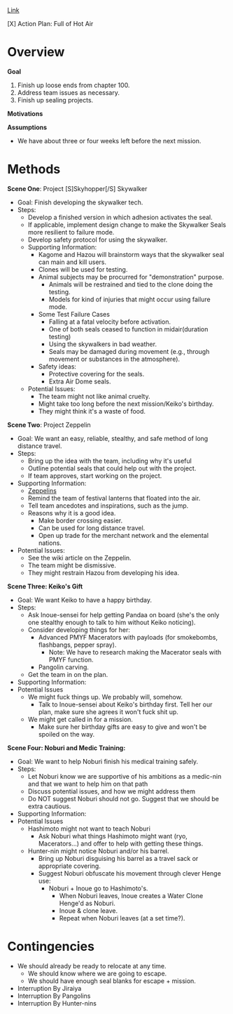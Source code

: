 [Link](https://forums.sufficientvelocity.com/posts/7785509/)

[X] Action Plan: Full of Hot Air

Overview
===

**Goal**

1. Finish up loose ends from chapter 100.
2. Address team issues as necessary.
3. Finish up sealing projects.

**Motivations**

**Assumptions**

* We have about three or four weeks left before the next mission.

Methods
===

**Scene One**: Project [S]Skyhopper[/S] Skywalker

* Goal: Finish developing the skywalker tech.
* Steps:
    * Develop a finished version in which adhesion activates the seal.
    * If applicable, implement design change to make the Skywalker Seals more resilient to failure mode.
    * Develop safety protocol for using the skywalker.
  * Supporting Information:
    * Kagome and Hazou will brainstorm ways that the skywalker seal can main and kill users.
    * Clones will be used for testing.
    * Animal subjects may be procurred for "demonstration" purpose. 
      * Animals will be restrained and tied to the clone doing the testing.
      * Models for kind of injuries that might occur using failure mode.
    * Some Test Failure Cases
      * Falling at a fatal velocity before activation.
      * One of both seals ceased to function in midair(duration testing)
      * Using the skywalkers in bad weather.
      * Seals may be damaged during movement (e.g., through movement or substances in the atmosphere).
    * Safety ideas:
      * Protective covering for the seals.
      * Extra Air Dome seals.
  * Potential Issues:
    * The team might not like animal cruelty.
    * Might take too long before the next mission/Keiko's birthday.
    * They might think it's a waste of food.


**Scene Two**: Project Zeppelin

  * Goal: We want an easy, reliable, stealthy, and safe method of long distance travel.   
  * Steps:
    * Bring up the idea with the team, including why it's useful
    * Outline potential seals that could help out with the project.
    * If team approves, start working on the project.  
  * Supporting Information:
    * [Zeppelins](http://markedfordeath.wikia.com/wiki/Zeppelin)
    * Remind the team of festival lanterns that floated into the air.
    * Tell team ancedotes and inspirations, such as the jump.
    * Reasons why it is a good idea.
      * Make border crossing easier.
      * Can be used for long distance travel.
      * Open up trade for the merchant network and the elemental nations.
  * Potential Issues:
    * See the wiki article on the Zeppelin.
    * The team might be dismissive.
    * They might restrain Hazou from developing his idea.

      
    
**Scene Three: Keiko's Gift**

* Goal: We want Keiko to have a happy birthday.
* Steps:
    * Ask Inoue-sensei for help getting Pandaa on board (she's the only one stealthy enough to talk to him without Keiko noticing).
    * Consider developing things for her:
      * Advanced PMYF Macerators with payloads (for smokebombs, flashbangs, pepper spray).
        * Note: We have to research making the Macerator seals with PMYF function.
      * Pangolin carving.
    * Get the team in on the plan.
* Supporting Information:
* Potential Issues
    * We might fuck things up. We probably will, somehow.
      * Talk to Inoue-sensei about Keiko's birthday first. Tell her our plan, make sure she agrees it won't fuck shit up.
    * We might get called in for a mission.
      * Make sure her birthday gifts are easy to give and won't be spoiled on the way.


**Scene Four: Noburi and Medic Training:**

* Goal: We want to help Noburi finish his medical training safely.
* Steps:
    * Let Noburi know we are supportive of his ambitions as a medic-nin and that we want to help him on that path
    * Discuss potential issues, and how we might address them
    * Do NOT suggest Noburi should not go. Suggest that we should be extra cautious.
* Supporting Information:
* Potential Issues
    * Hashimoto might not want to teach Noburi
      * Ask Noburi what things Hashimoto might want (ryo, Macerators...) and offer to help with getting these things.
    * Hunter-nin might notice Noburi and/or his barrel.
      * Bring up Noburi disguising his barrel as a travel sack or appropriate covering.
      * Suggest Noburi obfuscate his movement through clever Henge use:
        * Noburi + Inoue go to Hashimoto's.
          * When Noburi leaves, Inoue creates a Water Clone Henge'd as Noburi.
          * Inoue & clone leave.
          * Repeat when Noburi leaves (at a set time?).


Contingencies
===


* We should already be ready to relocate at any time. 
  * We should know where we are going to escape.
  * We should have enough seal blanks for escape + mission.
* Interruption By Jiraiya
* Interruption By Pangolins
* Interruption By Hunter-nins
